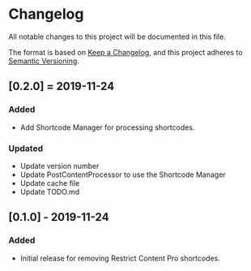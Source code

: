 # Changelog
All notable changes to this project will be documented in this file.

The format is based on [Keep a Changelog](https://keepachangelog.com/en/1.0.0/),
and this project adheres to [Semantic Versioning](https://semver.org/spec/v2.0.0.html).

## [0.2.0] = 2019-11-24

### Added
* Add Shortcode Manager for processing shortcodes.

### Updated

* Update version number
* Update PostContentProcessor to use the Shortcode Manager
* Update cache file
* Update TODO.md

## [0.1.0] - 2019-11-24

### Added
* Initial release for removing Restrict Content Pro shortcodes.
